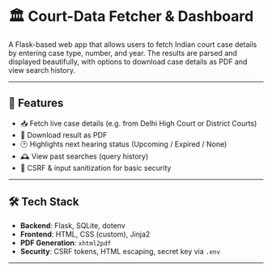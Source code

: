 # 🏛️ Court-Data Fetcher & Dashboard

A Flask-based web app that allows users to fetch Indian court case details by entering case type, number, and year. The results are parsed and displayed beautifully, with options to download case details as PDF and view search history.

---

## 🚀 Features

- 📥 Fetch live case details (e.g. from Delhi High Court or District Courts)
- 📄 Download result as PDF
- 🕑 Highlights next hearing status (Upcoming / Expired / None)
- 🕰️ View past searches (query history)
- 🔐 CSRF & input sanitization for basic security

---

## 🛠️ Tech Stack

- **Backend**: Flask, SQLite, dotenv
- **Frontend**: HTML, CSS (custom), Jinja2
- **PDF Generation**: `xhtml2pdf`
- **Security**: CSRF tokens, HTML escaping, secret key via `.env`

---
